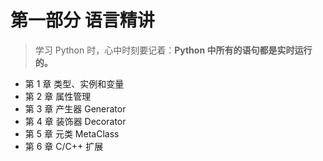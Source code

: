 # 第一部分 语言精讲

> 学习 Python 时，心中时刻要记着：**Python 中所有的语句都是实时运行的。**

- 第 1 章 类型、实例和变量
- 第 2 章 属性管理
- 第 3 章 产生器 Generator
- 第 4 章 装饰器 Decorator
- 第 5 章 元类 MetaClass
- 第 6 章 C/C++ 扩展

